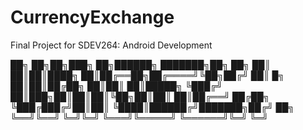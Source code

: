 # CurrencyExchange
Final Project for SDEV264: Android Development

██╗    ██╗██╗███╗   ██╗██████╗ ███████╗██╗  ██╗
██║    ██║██║████╗  ██║██╔══██╗██╔════╝╚██╗██╔╝
██║ █╗ ██║██║██╔██╗ ██║██║  ██║█████╗   ╚███╔╝ 
██║███╗██║██║██║╚██╗██║██║  ██║██╔══╝   ██╔██╗ 
╚███╔███╔╝██║██║ ╚████║██████╔╝███████╗██╔╝ ██╗
 ╚══╝╚══╝ ╚═╝╚═╝  ╚═══╝╚═════╝ ╚══════╝╚═╝  ╚═╝
 
                                               
